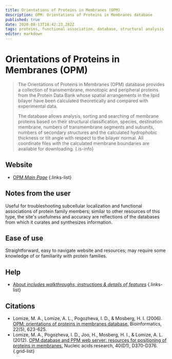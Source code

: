 ```yaml
---
title: Orientations of Proteins in Membranes (OPM)
description: OPM: Orientations of Proteins in Membranes database 
published: true
date: 2020-08-13T18:42:23.282Z
tags: proteins, functional association, database, structural analysis
editor: markdown
---
```


# Orientations of Proteins in Membranes (OPM)

> The Orientations of Proteins in Membranes (OPM) database provides a collection of transmembrane, monotopic and peripheral proteins from the Protein Data Bank whose spatial arrangements in the lipid bilayer have been calculated theoretically and compared with experimental data. 
>
> The database allows analysis, sorting and searching of membrane proteins based on their structural classification, species, destination membrane, numbers of transmembrane segments and subunits, numbers of secondary structures and the calculated hydrophobic thickness or tilt angle with respect to the bilayer normal. All coordinate files with the calculated membrane boundaries are available for downloading. 
{.is-info}



## Website 

- [OPM *Main Page*](https://opm.phar.umich.edu/)
 {.links-list}


## Notes from the user
Useful for troubleshooting subcellular localization and functional associations of protein family members; similar to other resources of this type, the site's usefulness and accuracy are reflections of the databases from which it curates and synthesizes information.

 
## Ease of use
Straightforward, easy to navigate website and resources; may require some knowledge of or familiarity with protein families.

## Help
- [About *includes walkthroughs, instructions & details of features*](https://opm.phar.umich.edu/about#)
{.links-list}

## Citations

- Lomize, M. A., Lomize, A. L., Pogozheva, I. D., & Mosberg, H. I. (2006). [OPM: orientations of proteins in membranes database.](https://academic.oup.com/bioinformatics/article/22/5/623/205812) Bioinformatics, 22(5), 623-625.
- Lomize, M. A., Pogozheva, I. D., Joo, H., Mosberg, H. I., & Lomize, A. L. (2012). [OPM database and PPM web server: resources for positioning of proteins in membranes.](https://academic.oup.com/nar/article/40/D1/D370/2903396) Nucleic acids research, 40(D1), D370-D376.
{.grid-list}